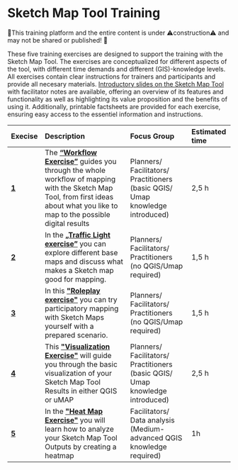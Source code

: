 # Sketch Map Tool Training
🚧This training platform and the entire content is under ⚠️construction⚠️ and may not be shared or published! 🚧

These five training exercises are designed to support the training with the Sketch Map Tool. The exercises are conceptualized for different aspects of the tool, with different time demands and different (GIS)-knowledge levels. All exercises contain clear instructions for trainers and participants and provide all necesary materials. [Introductory slides on the Sketch Map Tool]() with facilitator notes are available, offering an overview of its features and functionality as well as highlighting  its value proposition and the benefits of using it. Additionally, printable factsheets are provided for each exercise, ensuring easy access to the essentiel information and instructions.


| Execise| Description |Focus Group|Estimated time| 
| :-------------------- | :----------------- |:----------------- |:----------------- |
|__[1](/content/Mobile_Data_collection/en_SMT_ex1_.md)__| The __[“Workflow Exercise”](/content/Mobile_Data_collection/en_SMT_ex1_.md)__ guides you through the whole workflow of mapping with the Sketch Map Tool, from first ideas about what you like to map to the possible digital results |Planners/ Facilitators/ Practitioners (basic QGIS/ Umap knowledge introduced) |2,5 h |
| __[2](/content/Mobile_Data_collection/en_SMT_ex2_.md)__ | In the __[„Traffic Light exercise”](/content/Mobile_Data_collection/en_SMT_ex2_.md)__ you  can explore different base maps and discuss what makes a Sketch map good for mapping. |Planners/ Facilitators/ Practitioners (no QGIS/Umap required) |1,5 h |
|__[3](/content/Mobile_Data_collection/en_SMT_ex3_.md)__| In this __["Roleplay exercise"](/content/Mobile_Data_collection/en_SMT_ex3_.md)__ you can try participatory mapping with Sketch Maps yourself with a prepared scenario.  |Planners/ Facilitators/ Practitioners (no QGIS/Umap required) | 1,5 h|
|__[4](/content/Mobile_Data_collection/en_SMT_ex4_.md)__| This __["Visualization Exercise"](/content/Mobile_Data_collection/en_SMT_ex4_.md)__ will guide you through the basic visualization of your Sketch Map Tool Results in either QGIS or uMAP|Planners/ Facilitators/ Practitioners (basic QGIS/ Umap knowledge introduced) |2,5 h |
|__[5](/content/Mobile_Data_collection/en_SMT_ex5_.md)__| In the __["Heat Map Exercise"](/content/Mobile_Data_collection/en_SMT_ex5_.md)__ you will learn how to analyze your Sketch Map Tool Outputs by creating a heatmap |Facilitators/ Data analysis (Medium-advanced QGIS knowledge required)|1h|



